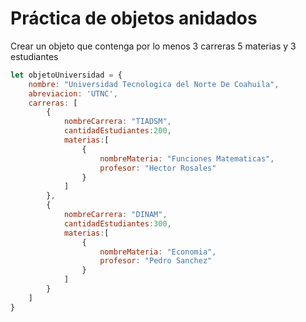 # Práctica de objetos anidados
Crear un objeto que contenga por lo menos 3 carreras 5 materias y 3 estudiantes
```javascript
let objetoUniversidad = {
    nombre: "Universidad Tecnologica del Norte De Coahuila",
    abreviacion: 'UTNC',
    carreras: [
        {
            nombreCarrera: "TIADSM",
            cantidadEstudiantes:200,
            materias:[
                {
                    nombreMateria: "Funciones Matematicas",
                    profesor: "Hector Rosales"
                }
            ]    
        },
        {
            nombreCarrera: "DINAM",
            cantidadEstudiantes:300,
            materias:[
                {
                    nombreMateria: "Economia",
                    profesor: "Pedro Sanchez"
                }
            ]    
        }
    ]
}
```
